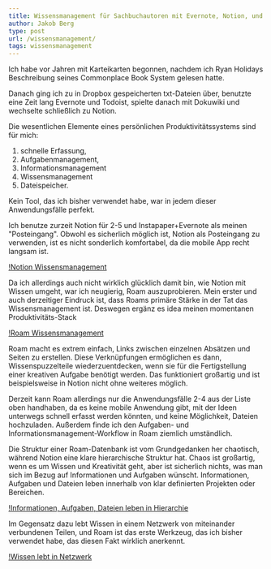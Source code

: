 ```yaml
---
title: Wissensmanagement für Sachbuchautoren mit Evernote, Notion, und Roam
author: Jakob Berg
type: post
url: /wissensmanagement/
tags: wissensmanagement
---
```


Ich habe vor Jahren mit Karteikarten begonnen, nachdem ich Ryan Holidays Beschreibung seines Commonplace Book System gelesen hatte.
 
Danach ging ich zu in Dropbox gespeicherten txt-Dateien über, benutzte eine Zeit lang Evernote und Todoist, spielte danach mit Dokuwiki und wechselte schließlich zu Notion.

Die wesentlichen Elemente eines persönlichen Produktivitätssystems sind für mich:

1. schnelle Erfassung, 
2. Aufgabenmanagement, 
3. Informationsmanagement 
4. Wissensmanagement 
5. Dateispeicher. 

Kein Tool, das ich bisher verwendet habe, war in jedem dieser Anwendungsfälle perfekt.

Ich benutze zurzeit Notion für 2-5 und Instapaper+Evernote als meinen "Posteingang". Obwohl es sicherlich möglich ist, Notion als Posteingang zu verwenden, ist es nicht sonderlich komfortabel, da die mobile App recht langsam ist. 

[!Notion Wissensmanagement](/images/Slide1.jpg)


Da ich allerdings auch nicht wirklich glücklich damit bin, wie Notion mit Wissen umgeht, war ich neugierig, Roam auszuprobieren. Mein erster und auch derzeitiger Eindruck ist, dass Roams primäre Stärke in der Tat das Wissensmanagement ist. Deswegen ergänz es idea meinen momentanen Produktivitäts-Stack

[!Roam Wissensmanagement](/images/Slide2.jpg)

Roam macht es extrem einfach, Links zwischen einzelnen Absätzen und Seiten zu erstellen. Diese Verknüpfungen ermöglichen es dann, Wissenspuzzelteile wiederzuentdecken, wenn sie für die Fertigstellung einer kreativen Aufgabe benötigt werden. Das funktioniert großartig und ist beispielsweise in Notion nicht ohne weiteres möglich.

Derzeit kann Roam allerdings nur die Anwendungsfälle 2-4 aus der Liste oben handhaben, da es keine mobile Anwendung gibt, mit der Ideen unterwegs schnell erfasst werden könnten, und keine Möglichkeit, Dateien hochzuladen.  Außerdem finde ich den Aufgaben- und Informationsmanagement-Workflow in Roam ziemlich umständlich.

Die Struktur einer Roam-Datenbank ist vom Grundgedanken her chaotisch, während Notion eine klare hierarchische Struktur hat. Chaos ist großartig, wenn es um Wissen und Kreativität geht, aber ist sicherlich nichts, was man sich im Bezug auf Informationen und Aufgaben wünscht. Informationen, Aufgaben und Dateien leben innerhalb von klar definierten Projekten oder Bereichen.

[!Informationen, Aufgaben, Dateien leben in Hierarchie](/images/Slide4.jpg)

Im Gegensatz dazu lebt Wissen in einem Netzwerk von miteinander verbundenen Teilen, und Roam ist das erste Werkzeug, das ich bisher verwendet habe, das diesen Fakt wirklich anerkennt. 

[!Wissen lebt in Netzwerk](/images/Slide6.jpg)


